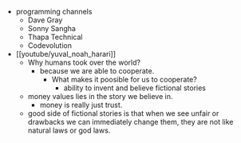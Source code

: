 - programming channels
	- Dave Gray
	- Sonny Sangha
	- Thapa Technical
	- Codevolution
- [[youtube/yuval_noah_harari]]
	- Why humans took over the world?
		- because we are able to cooperate.
			- What makes it poosible for us to cooperate?
				- ability to invent and believe fictional stories
	- money values lies in the story we believe in.
		- money is really just trust.
	- good side of fictional stories is that when we see unfair or drawbacks we can immediately change them, they are not like natural laws or god laws.